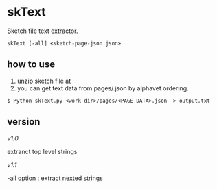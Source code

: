 # skText
Sketch file text extractor.

```
skText [-all] <sketch-page-json.json>
```



## how to use

1. unzip sketch file at <work-dir>
2. you can get text data from pages/<page-data>.json by alphavet ordering.
  
```
$ Python skText.py <work-dir>/pages/<PAGE-DATA>.json  > output.txt
```


## version

*v1.0*

extranct top level strings

*v1.1*

-all option : extract nexted strings






